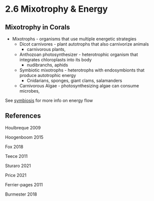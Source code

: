 # 2.6 Mixotrophy & Energy

## Mixotrophy in Corals

* Mixotrophs - organisms that use multiple energetic strategies&#x20;
  * Dicot carnivores - plant autotrophs that also carnivorize animals
    * carnivorous plants,&#x20;
  * Anthozoan photosynthesizer - heterotrophic organism that integrates chloroplasts into its body&#x20;
    * nudibranchs, aphids&#x20;
  * Symbiotic mixotrophs - heterotrophs with endosymbionts that produce autotrophic energy&#x20;
    * Cnidarians, sponges, giant clams, salamanders &#x20;
  * Carnivorous Algae - photosynthesizing algae can consume microbes,&#x20;

See [symbiosis](2.7-symbiosis.md) for more info on energy flow&#x20;

## References

Houlbreque 2009

Hoogenboom 2015

Fox 2018

Teece 2011

Sturaro 2021

Price 2021

Ferrier-pages 2011

Burmester 2018
